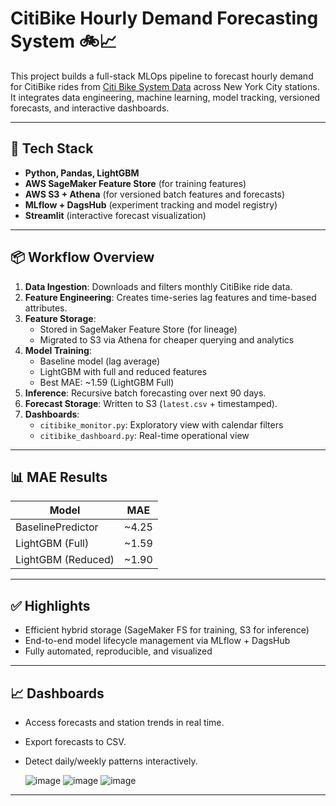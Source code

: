 # CitiBike Hourly Demand Forecasting System 🚲📈

This project builds a full-stack MLOps pipeline to forecast hourly demand for CitiBike rides from [Citi Bike System Data](https://citibikenyc.com/system-data) across New York City stations. It integrates data engineering, machine learning, model tracking, versioned forecasts, and interactive dashboards.

---

## 🔧 Tech Stack
- **Python, Pandas, LightGBM**
- **AWS SageMaker Feature Store** (for training features)
- **AWS S3 + Athena** (for versioned batch features and forecasts)
- **MLflow + DagsHub** (experiment tracking and model registry)
- **Streamlit** (interactive forecast visualization)

---

## 📦 Workflow Overview
1. **Data Ingestion**: Downloads and filters monthly CitiBike ride data.
2. **Feature Engineering**: Creates time-series lag features and time-based attributes.
3. **Feature Storage**:
   - Stored in SageMaker Feature Store (for lineage)
   - Migrated to S3 via Athena for cheaper querying and analytics
4. **Model Training**:
   - Baseline model (lag average)
   - LightGBM with full and reduced features
   - Best MAE: ~1.59 (LightGBM Full)
5. **Inference**: Recursive batch forecasting over next 90 days.
6. **Forecast Storage**: Written to S3 (`latest.csv` + timestamped).
7. **Dashboards**:
   - `citibike_monitor.py`: Exploratory view with calendar filters
   - `citibike_dashboard.py`: Real-time operational view

---

## 📊 MAE Results
| Model                  | MAE   |
|------------------------|-------|
| BaselinePredictor      | ~4.25 |
| LightGBM (Full)        | ~1.59 |
| LightGBM (Reduced)     | ~1.90 |

---

## ✅ Highlights
- Efficient hybrid storage (SageMaker FS for training, S3 for inference)
- End-to-end model lifecycle management via MLflow + DagsHub
- Fully automated, reproducible, and visualized

---

## 📈 Dashboards

- Access forecasts and station trends in real time.
- Export forecasts to CSV.
- Detect daily/weekly patterns interactively.
  
  ![image](https://github.com/user-attachments/assets/02173ea4-68ec-4dfc-943a-019587e2e38b)
  ![image](https://github.com/user-attachments/assets/191c6609-b201-4fbe-9390-1f176b0ded5d)
  ![image](https://github.com/user-attachments/assets/6b67e9f2-b867-4037-b141-73b6966cbff6)




---
